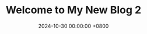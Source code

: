 ---
title: "Welcome to My New Blog 2"
date: 2024-10-30 00:00:00 +0800
categories: [Hello World]
tags: [Hello World]
#image: 
#  path: https://ichef.bbci.co.uk/ace/standard/2048/cpsprodpb/3bd1/live/d983c500-6f90-11ef-a0dd-1771b36c4a17.jpg
---